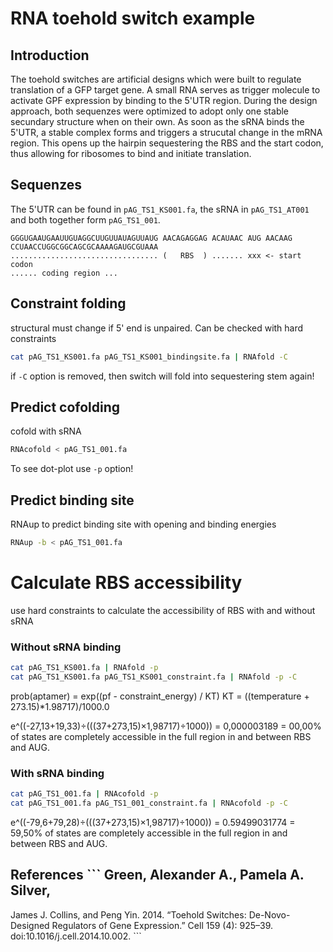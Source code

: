# RNA toehold switch example


## Introduction
The toehold switches are artificial designs which were built to regulate translation of a GFP target gene.
A small RNA serves as trigger molecule to activate GPF expression by binding to the 5'UTR region.
During the design approach, both sequenzes were optimized to adopt only one stable secundary structure when on their own.
As soon as the sRNA binds the 5'UTR, a stable complex forms and triggers a strucutal change in the mRNA region.
This opens up the hairpin sequestering the RBS and the start codon, thus allowing for ribosomes to bind and initiate translation.

## Sequenzes
The 5'UTR can be found in `pAG_TS1_KS001.fa`, the sRNA in `pAG_TS1_AT001` and both together form `pAG_TS1_001`.

```
GGGUGAAUGAAUUGUAGGCUUGUUAUAGUUAUG AACAGAGGAG ACAUAAC AUG AACAAG
CCUAACCUGGCGGCAGCGCAAAAGAUGCGUAAA
................................. (   RBS  ) ....... xxx <- start codon
...... coding region ...
```

## Constraint folding
structural must change if 5' end is unpaired. Can be checked with hard constraints

```sh
cat pAG_TS1_KS001.fa pAG_TS1_KS001_bindingsite.fa | RNAfold -C
```

if `-C` option is removed, then switch will fold into sequestering stem again!


## Predict cofolding
cofold with sRNA

```sh
RNAcofold < pAG_TS1_001.fa
```

To see dot-plot use `-p` option!

## Predict binding site
RNAup to predict binding site with opening and binding energies
```sh
RNAup -b < pAG_TS1_001.fa
```

# Calculate RBS accessibility
use hard constraints to calculate the accessibility of RBS with and without sRNA


### Without sRNA binding
```sh
cat pAG_TS1_KS001.fa | RNAfold -p
cat pAG_TS1_KS001.fa pAG_TS1_KS001_constraint.fa | RNAfold -p -C
```
prob(aptamer) = exp((pf - constraint_energy) / KT)
KT = ((temperature + 273.15)*1.98717)/1000.0

e^((-27,13+19,33)÷(((37+273,15)×1,98717)÷1000)) = 0,000003189 = 00,00% of states are completely accessible in the full region in and between RBS and AUG.


### With sRNA binding
```sh
cat pAG_TS1_001.fa | RNAcofold -p
cat pAG_TS1_001.fa pAG_TS1_001_constraint.fa | RNAcofold -p -C
```

e^((-79,6+79,28)÷(((37+273,15)×1,98717)÷1000)) = 0.59499031774 = 59,50% of states are completely accessible in the full region in and between RBS and AUG.


## References ``` Green, Alexander A., Pamela A. Silver,
James J. Collins, and Peng Yin. 2014. “Toehold Switches:
De-Novo-Designed Regulators of Gene Expression.” Cell 159 (4):
925–39. doi:10.1016/j.cell.2014.10.002.  ```
